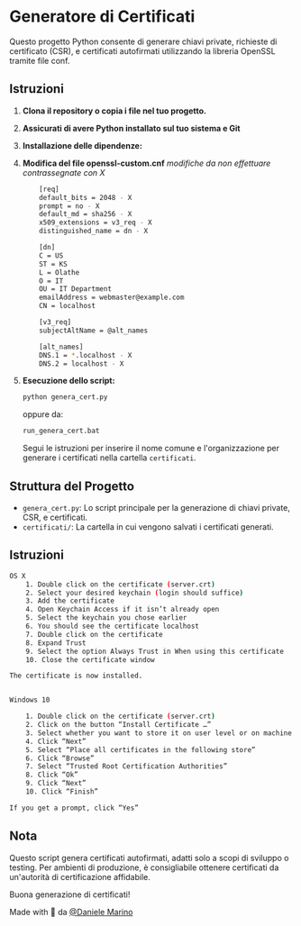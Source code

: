 # Generatore di Certificati

Questo progetto Python consente di generare chiavi private, richieste di certificato (CSR), e certificati autofirmati utilizzando la libreria OpenSSL tramite file conf.

## Istruzioni

1. **Clona il repository o copia i file nel tuo progetto.**
2. **Assicurati di avere Python installato sul tuo sistema e Git**
3. **Installazione delle dipendenze:**
4. **Modifica del file openssl-custom.cnf**
    *modifiche da non effettuare contrassegnate con X*
    ```bash 
        [req]
        default_bits = 2048 - X
        prompt = no - X
        default_md = sha256 - X
        x509_extensions = v3_req - X
        distinguished_name = dn - X

        [dn]
        C = US
        ST = KS
        L = Olathe
        O = IT
        OU = IT Department
        emailAddress = webmaster@example.com
        CN = localhost

        [v3_req]
        subjectAltName = @alt_names

        [alt_names]
        DNS.1 = *.localhost - X
        DNS.2 = localhost - X
    ```
  

5. **Esecuzione dello script:**
   
    ```bash
    python genera_cert.py
    ```
    oppure da:

    ```bash
    run_genera_cert.bat
    ``` 

    Segui le istruzioni per inserire il nome comune e l'organizzazione per generare i certificati nella cartella `certificati`.

## Struttura del Progetto

- `genera_cert.py`: Lo script principale per la generazione di chiavi private, CSR, e certificati.
- `certificati/`: La cartella in cui vengono salvati i certificati generati.

## Istruzioni
```bash
OS X
	1. Double click on the certificate (server.crt)
	2. Select your desired keychain (login should suffice)
	3. Add the certificate
	4. Open Keychain Access if it isn’t already open
	5. Select the keychain you chose earlier
	6. You should see the certificate localhost
	7. Double click on the certificate
	8. Expand Trust
	9. Select the option Always Trust in When using this certificate
	10. Close the certificate window

The certificate is now installed.


Windows 10

	1. Double click on the certificate (server.crt)
	2. Click on the button “Install Certificate …”
	3. Select whether you want to store it on user level or on machine level
	4. Click “Next”
	5. Select “Place all certificates in the following store”
	6. Click “Browse”
	7. Select “Trusted Root Certification Authorities”
	8. Click “Ok”
	9. Click “Next”
	10. Click “Finish”

If you get a prompt, click “Yes”
```
## Nota

Questo script genera certificati autofirmati, adatti solo a scopi di sviluppo o testing. Per ambienti di produzione, è consigliabile ottenere certificati da un'autorità di certificazione affidabile.



Buona generazione di certificati!

Made with :sparkling_heart: da [@Daniele Marino](https://github.com/DanieleMarino70)
